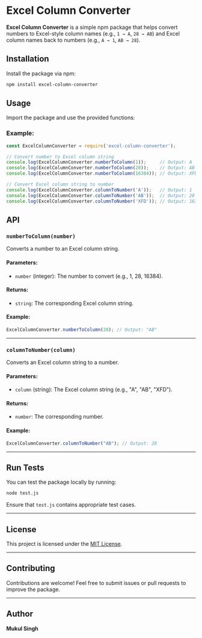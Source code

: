 # Excel Column Converter

**Excel Column Converter** is a simple npm package that helps convert numbers to Excel-style column names 
(e.g., `1 → A`, `28 → AB`) and Excel column names back to numbers (e.g., `A → 1`, `AB → 28`).

## Installation

Install the package via npm:

```bash
npm install excel-column-converter
```

## Usage

Import the package and use the provided functions:

### Example:

```javascript
const ExcelColumnConverter = require('excel-column-converter');

// Convert number to Excel column string
console.log(ExcelColumnConverter.numberToColumn(1));     // Output: A
console.log(ExcelColumnConverter.numberToColumn(28));    // Output: AB
console.log(ExcelColumnConverter.numberToColumn(16384)); // Output: XFD

// Convert Excel column string to number
console.log(ExcelColumnConverter.columnToNumber('A'));   // Output: 1
console.log(ExcelColumnConverter.columnToNumber('AB'));  // Output: 28
console.log(ExcelColumnConverter.columnToNumber('XFD')); // Output: 16384
```

## API

### `numberToColumn(number)`

Converts a number to an Excel column string.

#### Parameters:
- `number` (integer): The number to convert (e.g., 1, 28, 16384).

#### Returns:
- `string`: The corresponding Excel column string.

#### Example:
```javascript
ExcelColumnConverter.numberToColumn(28); // Output: "AB"
```

---

### `columnToNumber(column)`

Converts an Excel column string to a number.

#### Parameters:
- `column` (string): The Excel column string (e.g., "A", "AB", "XFD").

#### Returns:
- `number`: The corresponding number.

#### Example:
```javascript
ExcelColumnConverter.columnToNumber("AB"); // Output: 28
```

---

## Run Tests

You can test the package locally by running:

```bash
node test.js
```

Ensure that `test.js` contains appropriate test cases.

---

## License

This project is licensed under the [MIT License](./LICENSE).

---

## Contributing

Contributions are welcome! Feel free to submit issues or pull requests to improve the package.

---

## Author

**Mukul Singh**
